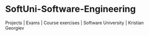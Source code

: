 # SoftUni-Software-Engineering
Projects | Exams | Course exercises | Software University | Kristian Georgiev
